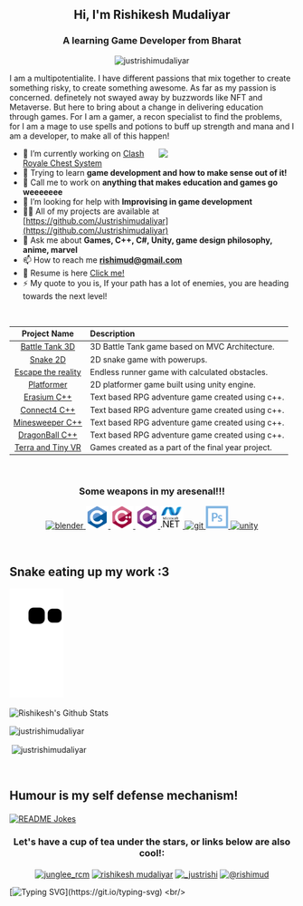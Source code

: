 <h2 align="center">Hi, I'm Rishikesh Mudaliyar</h2>
<h3 align="center">A learning Game Developer from Bharat</h3>

<p align="center"> <img src="https://komarev.com/ghpvc/?username=justrishimudaliyar&label=Profile%20views&color=0e75b6&style=flat" alt="justrishimudaliyar" /> </p>

I am a multipotentialite. I have different passions that mix together to create something risky, to create something awesome. As far as my passion is concerned. definetely not swayed away by buzzwords like NFT and Metaverse. But here to bring about a change in delivering education through games. 
For I am a gamer, a recon specialist to find the problems, 
for I am a mage to use spells and potions to buff up strength and mana 
and I am a developer, to make all of this happen!

<img align= "right" width= "240" src= "https://pa1.narvii.com/6580/8098c6e9207376889eeb0532d9f5a0723c4d73f5_hq.gif"/>

- 🔭 I’m currently working on [Clash Royale Chest System](https://github.com/Justrishimudaliyar/ClashRoyaleChestSystem)
- 🌱 Trying to learn **game development and how to make sense out of it!**
- 👯 Call me to work on **anything that makes education and games go weeeeeee**
- 🤝 I’m looking for help with **Improvising in game development**
- 👨‍💻 All of my projects are available at [https://github.com/Justrishimudaliyar](https://github.com/Justrishimudaliyar)
- 💬 Ask me about **Games, C++, C#, Unity, game design philosophy, anime, marvel**
- 📫 How to reach me **rishimud@gmail.com**
- 📄 Resume is here [Click me!](https://drive.google.com/file/d/14aOp0g5kX-zZ5Rm80aJNAL-a6tfw_4ow/view?usp=sharing)
- ⚡ My quote to you is, If your path has a lot of enemies, you are heading towards the next level!
<br/>

| Project Name      | Description | 
| :---:        |    :----   |  
| [Battle Tank 3D](https://github.com/Justrishimudaliyar/battle-tank-game)   | 3D Battle Tank game based on MVC Architecture.
| [Snake 2D](https://github.com/Justrishimudaliyar/CO-OP-Snake-2D-game)   | 2D snake game with powerups.
| [Escape the reality](https://github.com/Justrishimudaliyar/EscapeReality)     | Endless runner game with calculated obstacles.
| [Platformer](https://github.com/Justrishimudaliyar/2D-Platformer-Game)     | 2D platformer game built using unity engine. 
| [Erasium C++](https://github.com/Justrishimudaliyar/Erasium-TextBasedRPG)     | Text based RPG adventure game created using c++.
| [Connect4 C++](https://replit.com/@Justrishi/Connect4-C#main.cpp)     | Text based RPG adventure game created using c++.
| [Minesweeper C++](https://replit.com/@Justrishi/Minesweeper#main.cpp)     | Text based RPG adventure game created using c++.
| [DragonBall C++](https://replit.com/@Justrishi/DragonBallC#main.cpp)     | Text based RPG adventure game created using c++.
| [Terra and Tiny VR](https://www.youtube.com/watch?v=1HNa9v9IQNI&list=PLzsKTF1SbSLNzDn2bGp7yu0U2z50sFlnj)     | Games created as a part of the final year project. 

<br/>

<h3 align="center">Some weapons in my aresenal!!!</h3>
<p align="center"> <a href="https://www.blender.org/" target="_blank" rel="noreferrer"> <img src="https://download.blender.org/branding/community/blender_community_badge_white.svg" alt="blender" width="40" height="40"/> </a> <a href="https://www.cprogramming.com/" target="_blank" rel="noreferrer"> <img src="https://raw.githubusercontent.com/devicons/devicon/master/icons/c/c-original.svg" alt="c" width="40" height="40"/> </a> <a href="https://www.w3schools.com/cpp/" target="_blank" rel="noreferrer"> <img src="https://raw.githubusercontent.com/devicons/devicon/master/icons/cplusplus/cplusplus-original.svg" alt="cplusplus" width="40" height="40"/> </a> <a href="https://www.w3schools.com/cs/" target="_blank" rel="noreferrer"> <img src="https://raw.githubusercontent.com/devicons/devicon/master/icons/csharp/csharp-original.svg" alt="csharp" width="40" height="40"/> </a> <a href="https://dotnet.microsoft.com/" target="_blank" rel="noreferrer"> <img src="https://raw.githubusercontent.com/devicons/devicon/master/icons/dot-net/dot-net-original-wordmark.svg" alt="dotnet" width="40" height="40"/> </a> <a href="https://git-scm.com/" target="_blank" rel="noreferrer"> <img src="https://www.vectorlogo.zone/logos/git-scm/git-scm-icon.svg" alt="git" width="40" height="40"/> </a> <a href="https://www.photoshop.com/en" target="_blank" rel="noreferrer"> <img src="https://raw.githubusercontent.com/devicons/devicon/master/icons/photoshop/photoshop-line.svg" alt="photoshop" width="40" height="40"/> </a> <a href="https://unity.com/" target="_blank" rel="noreferrer"> <img src="https://www.vectorlogo.zone/logos/unity3d/unity3d-icon.svg" alt="unity" width="40" height="40"/> </a> </p>
<br/>

## Snake eating up my work :3
![snake gif](https://github.com/justrishimudaliyar/justrishimudaliyar/blob/output/github-contribution-grid-snake.svg)

<img align="center" src="https://github-readme-stats.vercel.app/api?username=justrishimudaliyar&include_all_commits=true&count_private=true&show_icons=true&line_height=20&theme=highcontrast" alt="Rishikesh's Github Stats"> 
<p><img align="center" src="https://github-readme-streak-stats.herokuapp.com/?user=justrishimudaliyar&theme=highcontrast" alt="justrishimudaliyar" /></p> 
  
<p>&nbsp;<td><img align="center" src="https://github-readme-stats.vercel.app/api?username=justrishimudaliyar&show_icons=true&locale=en&theme=highcontrast" alt="justrishimudaliyar" /></p> 

</br>

## Humour is my self defense mechanism!
<a href="https://readme-jokes.vercel.app"><img align="center" src="https://readme-jokes.vercel.app/api" alt="README Jokes"></a>
</div>


<h3 align="center"> Let's have a cup of tea under the stars, or links below are also cool!:</h3>
<p align="center">
<a href="https://twitter.com/junglee_rcm" target="blank"><img align="center" src="https://raw.githubusercontent.com/rahuldkjain/github-profile-readme-generator/master/src/images/icons/Social/twitter.svg" alt="junglee_rcm" height="30" width="40" /></a>
<a href="https://linkedin.com/in/rishikesh mudaliyar" target="blank"><img align="center" src="https://raw.githubusercontent.com/rahuldkjain/github-profile-readme-generator/master/src/images/icons/Social/linked-in-alt.svg" alt="rishikesh mudaliyar" height="30" width="40" /></a>
<a href="https://instagram.com/_justrishi" target="blank"><img align="center" src="https://raw.githubusercontent.com/rahuldkjain/github-profile-readme-generator/master/src/images/icons/Social/instagram.svg" alt="_justrishi" height="30" width="40" /></a>
<a href="https://medium.com/@rishimud" target="blank"><img align="center" src="https://raw.githubusercontent.com/rahuldkjain/github-profile-readme-generator/master/src/images/icons/Social/medium.svg" alt="@rishimud" height="30" width="40" /></a>
</p>


[![Typing SVG](https://readme-typing-svg.herokuapp.com?color=%2307FF00&multiline=true&lines=Thank+you+for+visiting!+;Let's+collaborate+soon!)](https://git.io/typing-svg)
<br/>


 
